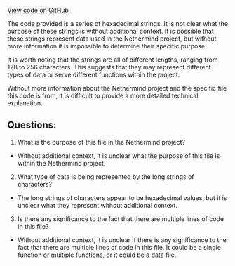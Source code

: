 [View code on GitHub](https://github.com/NethermindEth/nethermind/src/bench_precompiles/vectors/sha256/current/input_param_scalar_96_gas_96.csv)

The code provided is a series of hexadecimal strings. It is not clear what the purpose of these strings is without additional context. It is possible that these strings represent data used in the Nethermind project, but without more information it is impossible to determine their specific purpose.

It is worth noting that the strings are all of different lengths, ranging from 128 to 256 characters. This suggests that they may represent different types of data or serve different functions within the project.

Without more information about the Nethermind project and the specific file this code is from, it is difficult to provide a more detailed technical explanation.
## Questions: 
 1. What is the purpose of this file in the Nethermind project?
- Without additional context, it is unclear what the purpose of this file is within the Nethermind project. 

2. What type of data is being represented by the long strings of characters?
- The long strings of characters appear to be hexadecimal values, but it is unclear what they represent without additional context.

3. Is there any significance to the fact that there are multiple lines of code in this file?
- Without additional context, it is unclear if there is any significance to the fact that there are multiple lines of code in this file. It could be a single function or multiple functions, or it could be a data file.